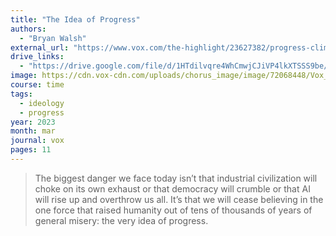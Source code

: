 ```yaml
---
title: "The Idea of Progress"
authors:
  - "Bryan Walsh"
external_url: "https://www.vox.com/the-highlight/23627382/progress-climate-change-poverty-global-health-doom-industrial-revolution-vaccines"
drive_links:
  - "https://drive.google.com/file/d/1HTdilvqre4WhCmwjCJiVP4lkXTSSS9be/view?usp=drivesdk"
image: https://cdn.vox-cdn.com/uploads/chorus_image/image/72068448/Vox_Doomerism_Progress_Final_2.0.jpg
course: time
tags:
  - ideology
  - progress
year: 2023
month: mar
journal: vox
pages: 11
---
```


> The biggest danger we face today isn’t that industrial civilization will choke on its own exhaust or that
democracy will crumble or that AI will rise up and overthrow us all. It’s that we will cease
believing in the one force that raised humanity out of tens of thousands of years of general
misery: the very idea of progress.
